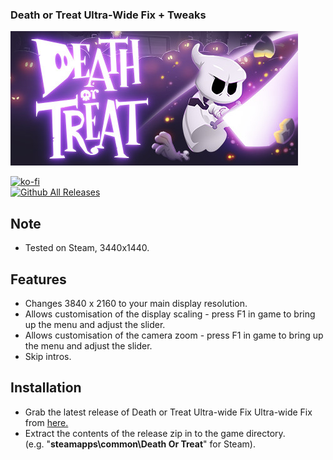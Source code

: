 ### Death or Treat Ultra-Wide Fix + Tweaks
![Game Logo](social-small.jpg)<br>

[![ko-fi](https://ko-fi.com/img/githubbutton_sm.svg)](https://ko-fi.com/F2F2DI3WA)<br>
[![Github All Releases](https://img.shields.io/github/downloads/p1xel8ted/DeathOrTreat/total.svg)](https://github.com/p1xel8ted/DeathOrTreat/releases)

## Note

- Tested on Steam, 3440x1440.

## Features

- Changes 3840 x 2160 to your main display resolution.
- Allows customisation of the display scaling - press F1 in game to bring up the menu and adjust the slider.
- Allows customisation of the camera zoom - press F1 in game to bring up the menu and adjust the slider.
- Skip intros.

## Installation

- Grab the latest release of Death or Treat Ultra-wide Fix Ultra-wide Fix from [here.](https://github.com/p1xel8ted/DeathOrTreat/releases)
- Extract the contents of the release zip in to the game directory.<br />(e.g. "**steamapps\common\Death Or Treat**" for Steam).
